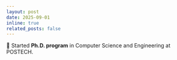 ```yaml
---
layout: post
date: 2025-09-01
inline: true
related_posts: false
---
```


🚀 Started **Ph.D. program** in Computer Science and Engineering at POSTECH.